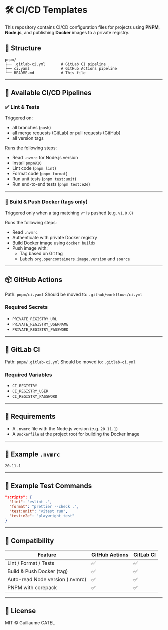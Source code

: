 # 🛠️ CI/CD Templates

This repository contains CI/CD configuration files for projects using **PNPM**, **Node.js**, and publishing **Docker** images to a private registry.

## 📁 Structure

```
pnpm/
├── .gitlab-ci.yml       # GitLab CI pipeline
├── ci.yaml              # GitHub Actions pipeline
└── README.md            # This file
```

---

## 🚀 Available CI/CD Pipelines

### ✅ Lint & Tests

Triggered on:

- all branches (`push`)
- all merge requests (GitLab) or pull requests (GitHub)
- all version tags

Runs the following steps:

- Read `.nvmrc` for Node.js version
- Install `pnpm@10`
- Lint code (`pnpm lint`)
- Format code (`pnpm format`)
- Run unit tests (`pnpm test:unit`)
- Run end-to-end tests (`pnpm test:e2e`)

---

### 🐳 Build & Push Docker (tags only)

Triggered only when a tag matching `v*` is pushed (e.g. `v1.0.0`)

Runs the following steps:

- Read `.nvmrc`
- Authenticate with private Docker registry
- Build Docker image using `docker buildx`
- Push image with:
  - Tag based on Git tag
  - Labels `org.opencontainers.image.version` and `source`

---

## 📦 GitHub Actions

Path: `pnpm/ci.yaml`
Should be moved to: `.github/workflows/ci.yml`

### Required Secrets

- `PRIVATE_REGISTRY_URL`
- `PRIVATE_REGISTRY_USERNAME`
- `PRIVATE_REGISTRY_PASSWORD`

---

## 🧱 GitLab CI

Path: `pnpm/.gitlab-ci.yml`
Should be moved to: `.gitlab-ci.yml`

### Required Variables

- `CI_REGISTRY`
- `CI_REGISTRY_USER`
- `CI_REGISTRY_PASSWORD`

---

## 🔧 Requirements

- A `.nvmrc` file with the Node.js version (e.g. `20.11.1`)
- A `Dockerfile` at the project root for building the Docker image

---

## 📘 Example `.nvmrc`

```
20.11.1
```

---

## 🧪 Example Test Commands

```json
"scripts": {
  "lint": "eslint .",
  "format": "prettier --check .",
  "test:unit": "vitest run",
  "test:e2e": "playwright test"
}
```

---

## 🤝 Compatibility

| Feature                         | GitHub Actions | GitLab CI |
| ------------------------------- | -------------- | --------- |
| Lint / Format / Tests           | ✅             | ✅        |
| Build & Push Docker (tag)       | ✅             | ✅        |
| Auto-read Node version (.nvmrc) | ✅             | ✅        |
| PNPM with corepack              | ✅             | ✅        |

---

## 📄 License

MIT © Guillaume CATEL
